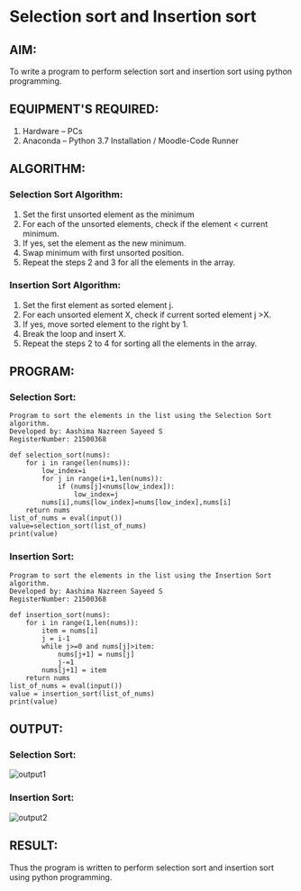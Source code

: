 # Selection sort and Insertion sort
## AIM:
To write a program to perform selection sort and insertion sort using python programming.

## EQUIPMENT'S REQUIRED:
1.	Hardware – PCs
2.	Anaconda – Python 3.7 Installation / Moodle-Code Runner

## ALGORITHM:
### Selection Sort Algorithm:
1.	Set the first unsorted element as the minimum
2.	For each of the unsorted elements, check if the element < current minimum.
3.	If yes, set the element as the new minimum.
4.	Swap minimum with first unsorted position.
5.	Repeat the steps 2 and 3 for all the elements in the array.

### Insertion Sort Algorithm:
1.	Set the first element as sorted element j.
2.	For each unsorted element X, check if current sorted element j >X.
3.	If yes, move sorted element to the right by 1.
4.	Break the loop and insert X.
5.	Repeat the steps 2 to 4 for sorting all the elements in the array.

## PROGRAM:

### Selection Sort:
```
Program to sort the elements in the list using the Selection Sort algorithm.
Developed by: Aashima Nazreen Sayeed S
RegisterNumber: 21500368

def selection_sort(nums):
    for i in range(len(nums)):
        low_index=i
        for j in range(i+1,len(nums)):
            if (nums[j]<nums[low_index]):
                low_index=j
        nums[i],nums[low_index]=nums[low_index],nums[i]
    return nums
list_of_nums = eval(input())
value=selection_sort(list_of_nums)
print(value)
```

### Insertion Sort:
```
Program to sort the elements in the list using the Insertion Sort algorithm.
Developed by: Aashima Nazreen Sayeed S
RegisterNumber: 21500368

def insertion_sort(nums):
    for i in range(1,len(nums)):
        item = nums[i]
        j = i-1
        while j>=0 and nums[j]>item:
            nums[j+1] = nums[j]
            j-=1
        nums[j+1] = item
    return nums
list_of_nums = eval(input())
value = insertion_sort(list_of_nums)
print(value)
```

## OUTPUT:
### Selection Sort:
![output1](https://user-images.githubusercontent.com/93427086/148724903-3989ea25-042c-4eff-aa9f-d260378cd1a0.png)

### Insertion Sort:
![output2](https://user-images.githubusercontent.com/93427086/148724921-eb6e2169-0559-4c67-ac58-cefbc98b1780.png)


## RESULT:
Thus the program is written to perform selection sort and insertion sort using python programming.
